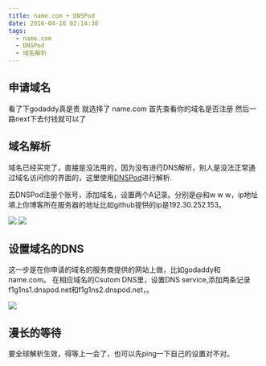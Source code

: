 ```yaml
---
title: name.com + DNSPod
date: 2016-04-16 02:14:38
tags: 
  - name.com
  - DNSPod
  - 域名解析
---
```


## 申请域名 

看了下godaddy真是贵 就选择了 name.com
首先查看你的域名是否注册 然后一路next下去付钱就可以了

## 域名解析
域名已经买完了，直接是没法用的，因为没有进行DNS解析，别人是没法正常通过域名访问你的界面的，这里使用[DNSPod](https://www.dnspod.cn/)进行解析.

<!--more-->


去DNSPod注册个账号，添加域名，设置两个A记录。分别是@和w w w，ip地址填上你博客所在服务器的地址比如github提供的ip是192.30.252.153。

![](http://7xt1bu.com2.z0.glb.clouddn.com/2.png)
![](http://7xt1bu.com2.z0.glb.clouddn.com/3.png)

## 设置域名的DNS
这一步是在你申请的域名的服务商提供的网站上做，比如godaddy和name.com。
在相应域名的Csutom DNS里，设置DNS service,添加两条记录f1g1ns1.dnspod.net和f1g1ns2.dnspod.net，。

![](http://7xt1bu.com2.z0.glb.clouddn.com/1.png)


## 漫长的等待

要全球解析生效，得等上一会了，也可以先ping一下自己的设置对不对。

